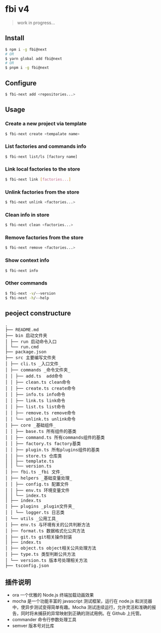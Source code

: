# fbi v4

> work in progress...

## Install

```bash
$ npm i -g fbi@next
# OR
$ yarn global add fbi@next
# OR
$ pnpm i -g fbi@next
```

## Configure

```bash
$ fbi-next add <repositories...>
```

## Usage

### Create a new project via template

```bash
$ fbi-next create <tempalate name>
```

### List factories and commands info

```bash
$ fbi-next list/ls [factory name]
```

### Link local factories to the store

```bash
$ fbi-next link [factories...]
```

### Unlink factories from the store

```bash
$ fbi-next unlink <factories...>
```

### Clean info in store

```bash
$ fbi-next clean <factories...>
```

### Remove factories from the store

```bash
$ fbi-next remove <factories...>
```

### Show context info

```bash
$ fbi-next info
```

### Other commands

```bash
$ fbi-next -v/--version
$ fbi-next -h/--help
```

## peoject constructure

<pre>
.
├── README.md
├── bin 启动文件夹
│ ├── run 启动命令入口
│ └── run.cmd
├── package.json
├── src 主要编写文件夹
│ ├── cli.ts _入口文件_
│ ├── commands _命令文件夹_
│ │ ├── add.ts  add命令
│ │ ├── clean.ts clean命令
│ │ ├── create.ts create命令
│ │ ├── info.ts info命令
│ │ ├── link.ts link命令
│ │ ├── list.ts list命令
│ │ ├── remove.ts remove命令
│ │ └── unlink.ts unlink命令
│ ├── core _基础组件_
│ │ ├── base.ts 所有组件的基类
│ │ ├── command.ts 所有commands组件的基类
│ │ ├── factory.ts factory基类
│ │ ├── plugin.ts 所有plugins组件的基类
│ │ ├── store.ts 仓库类
│ │ ├── template.ts
│ │ └── version.ts
│ ├── fbi.ts _fbi 文件_
│ ├── helpers _基础变量处理_
│ │ ├── config.ts 配置文件
│ │ ├── env.ts 环境变量文件
│ │ └── index.ts
│ ├── index.ts
│ ├── plugins _plugin文件夹_
│ │ └── logger.ts 日志类
│ └── utils _公用工具_
│ ├── env.ts 与环境有关的公共判断方法
│ ├── format.ts 数据格式化公共方法
│ ├── git.ts git相关操作封装
│ ├── index.ts
│ ├── object.ts object相关公共处理方法
│ ├── type.ts 类型判断公共方法
│ └── version.ts 版本号处理相关方法
├── tsconfig.json
</pre>

## 插件说明

- ora 一个优雅的 Node.js 终端加载动画效果
- mocha 是一个功能丰富的 javascript 测试框架，运行在 node.js 和浏览器中，使异步测试变得简单有趣。Mocha 测试连续运行，允许灵活和准确的报告，同时将未捕获的异常映射到正确的测试用例。在 Github 上托管。
- commander 命令行参数处理工具
- semver 版本号对比库
